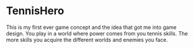 # TennisHero

This is my first ever game concept and the idea that got me into game design. You play in a world where power comes from you tennis skills. The more skills you acquire the different worlds and enemies you face.
